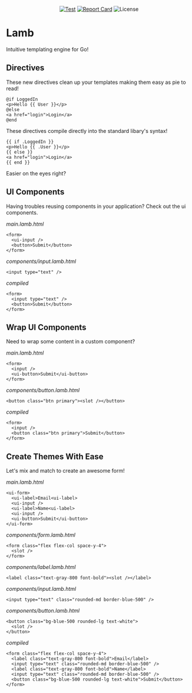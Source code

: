 <div align="center">


[![Test](https://github.com/goat-framework/lamb/actions/workflows/go.yml/badge.svg)](https://github.com/goat-framework/lamb/actions)
[![Report Card](https://goreportcard.com/badge/github.com/goat-framework/lamb)](https://goreportcard.com/report/github.com/goat-framework/lamb)
![License](https://img.shields.io/github/license/goat-framework/lamb)


</div>

# Lamb

Intuitive templating engine for Go!

## Directives

These new directives clean up your templates making them easy as pie to read!

```<h1>Title</h1>
@if LoggedIn
<p>Hello {{ User }}</p>
@else
<a href="login">Login</a>
@end
```

These directives compile directly into the standard libary's syntax!

```<h1>Title</h1>
{{ if .LoggedIn }}
<p>Hello {{ .User }}</p>
{{ else }}
<a href="login">Login</a>
{{ end }}
```

Easier on the eyes right?

## UI Components

Having troubles reusing components in your application?
Check out the ui components.

_main.lamb.html_
```
<form>
  <ui-input />
  <button>Submit</button>
</form>
```

_components/input.lamb.html_
```
<input type="text" />
```

_compiled_
```
<form>
  <input type="text" />
  <button>Submit</button>
</form>
```

## Wrap UI Components

Need to wrap some content in a custom component?

_main.lamb.html_
```
<form>
  <input />
  <ui-button>Submit</ui-button>
</form>
```

_components/button.lamb.html_
```
<button class="btn primary"><slot /></button>
```

_compiled_
```
<form>
  <input />
  <button class="btn primary">Submit</button>
</form>
```

## Create Themes With Ease

Let's mix and match to create an awesome form!

_main.lamb.html_
```
<ui-form>
  <ui-label>Email<ui-label>
  <ui-input />
  <ui-label>Name<ui-label>
  <ui-input />
  <ui-button>Submit</ui-button>
</ui-form>
```

_components/form.lamb.html_
```
<form class="flex flex-col space-y-4">
  <slot />
</form>
```

_components/label.lamb.html_
```
<label class="text-gray-800 font-bold"><slot /></label>
```

_components/input.lamb.html_
```
<input type="text" class="rounded-md border-blue-500" />
```

_components/button.lamb.html_
```
<button class="bg-blue-500 rounded-lg text-white">
  <slot />
</button>
```

_compiled_
```
<form class="flex flex-col space-y-4">
  <label class="text-gray-800 font-bold">Email</label>
  <input type="text" class="rounded-md border-blue-500" />
  <label class="text-gray-800 font-bold">Name</label>
  <input type="text" class="rounded-md border-blue-500" />
  <button class="bg-blue-500 rounded-lg text-white">Submit</button>
</form>
```
